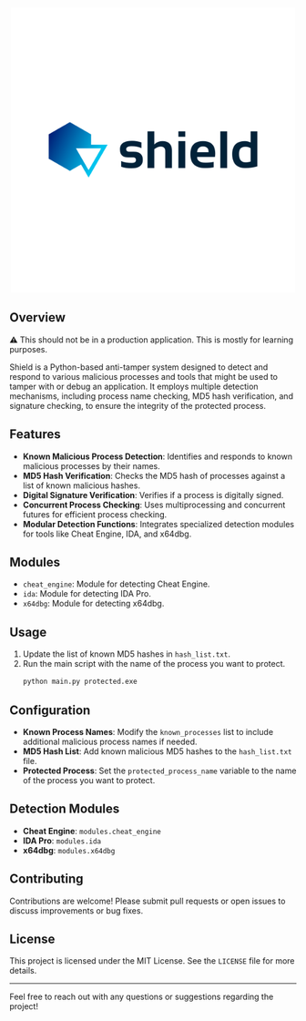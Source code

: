 <div style="text-align: center;">
    <img src="assets/default.svg" alt="Centered SVG" width="500" height="500">
</div>

## Overview

⚠ This should not be in a production application. This is mostly for learning purposes.

Shield is a Python-based anti-tamper system designed to detect and respond to various malicious processes and tools that
might be used to tamper with or debug an application. It employs multiple detection mechanisms, including process name
checking, MD5 hash verification, and signature checking, to ensure the integrity of the protected process.

## Features

- **Known Malicious Process Detection**: Identifies and responds to known malicious processes by their names.
- **MD5 Hash Verification**: Checks the MD5 hash of processes against a list of known malicious hashes.
- **Digital Signature Verification**: Verifies if a process is digitally signed.
- **Concurrent Process Checking**: Uses multiprocessing and concurrent futures for efficient process checking.
- **Modular Detection Functions**: Integrates specialized detection modules for tools like Cheat Engine, IDA, and
  x64dbg.

## Modules

- `cheat_engine`: Module for detecting Cheat Engine.
- `ida`: Module for detecting IDA Pro.
- `x64dbg`: Module for detecting x64dbg.

## Usage

1. Update the list of known MD5 hashes in `hash_list.txt`.
2. Run the main script with the name of the process you want to protect.
   ```bash
   python main.py protected.exe
   ```

## Configuration

- **Known Process Names**: Modify the `known_processes` list to include additional malicious process names if needed.
- **MD5 Hash List**: Add known malicious MD5 hashes to the `hash_list.txt` file.
- **Protected Process**: Set the `protected_process_name` variable to the name of the process you want to protect.

## Detection Modules

- **Cheat Engine**: `modules.cheat_engine`
- **IDA Pro**: `modules.ida`
- **x64dbg**: `modules.x64dbg`

## Contributing

Contributions are welcome! Please submit pull requests or open issues to discuss improvements or bug fixes.

## License

This project is licensed under the MIT License. See the `LICENSE` file for more details.

---

Feel free to reach out with any questions or suggestions regarding the project!